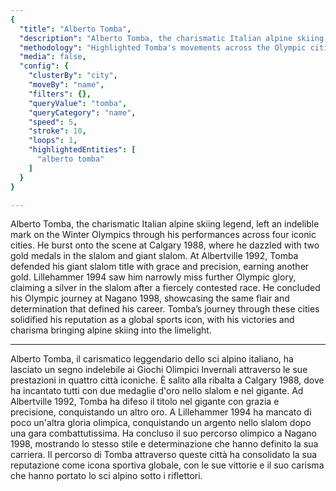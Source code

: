 ```yaml
---
{
  "title": "Alberto Tomba",
  "description": "Alberto Tomba, the charismatic Italian alpine skiing legend, left an indelible mark on the Winter Olympics through his performances across four iconic cities.",
  "methodology": "Highlighted Tomba's movements across the Olympic cities where he competed",
  "media": false,
  "config": {
    "clusterBy": "city",
    "moveBy": "name",
    "filters": {},
    "queryValue": "tomba",
    "queryCategory": "name",
    "speed": 5,
    "stroke": 10,
    "loops": 1,
    "highlightedEntities": [
      "alberto tomba"
    ]
  }
}

---
```


Alberto Tomba, the charismatic Italian alpine skiing legend, left an indelible mark on the Winter Olympics through his performances across four iconic cities. He burst onto the scene at Calgary 1988, where he dazzled with two gold medals in the slalom and giant slalom. At Albertville 1992, Tomba defended his giant slalom title with grace and precision, earning another gold. Lillehammer 1994 saw him narrowly miss further Olympic glory, claiming a silver in the slalom after a fiercely contested race. He concluded his Olympic journey at Nagano 1998, showcasing the same flair and determination that defined his career. Tomba’s journey through these cities solidified his reputation as a global sports icon, with his victories and charisma bringing alpine skiing into the limelight.

---

Alberto Tomba, il carismatico leggendario dello sci alpino italiano, ha lasciato un segno indelebile ai Giochi Olimpici Invernali attraverso le sue prestazioni in quattro città iconiche. È salito alla ribalta a Calgary 1988, dove ha incantato tutti con due medaglie d'oro nello slalom e nel gigante. Ad Albertville 1992, Tomba ha difeso il titolo nel gigante con grazia e precisione, conquistando un altro oro. A Lillehammer 1994 ha mancato di poco un'altra gloria olimpica, conquistando un argento nello slalom dopo una gara combattutissima. Ha concluso il suo percorso olimpico a Nagano 1998, mostrando lo stesso stile e determinazione che hanno definito la sua carriera. Il percorso di Tomba attraverso queste città ha consolidato la sua reputazione come icona sportiva globale, con le sue vittorie e il suo carisma che hanno portato lo sci alpino sotto i riflettori.
